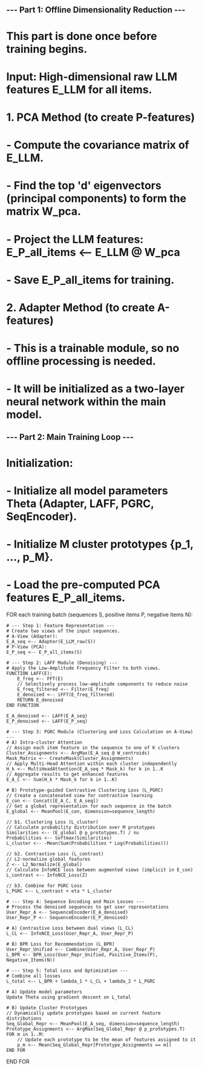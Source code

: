 ## --- Part 1: Offline Dimensionality Reduction ---

# This part is done once before training begins.
# Input: High-dimensional raw LLM features E_LLM for all items.

# 1. PCA Method (to create P-features)
#    - Compute the covariance matrix of E_LLM.
#    - Find the top 'd' eigenvectors (principal components) to form the matrix W_pca.
#    - Project the LLM features: E_P_all_items <-- E_LLM @ W_pca
#    - Save E_P_all_items for training.

# 2. Adapter Method (to create A-features)
#    - This is a trainable module, so no offline processing is needed.
#    - It will be initialized as a two-layer neural network within the main model.


## --- Part 2: Main Training Loop ---

# Initialization:
#   - Initialize all model parameters Theta (Adapter, LAFF, PGRC, SeqEncoder).
#   - Initialize M cluster prototypes {p_1, ..., p_M}.
#   - Load the pre-computed PCA features E_P_all_items.

FOR each training batch (sequences S, positive items P, negative items N):

    # --- Step 1: Feature Representation ---
    # Create two views of the input sequences.
    # A-View (Adapter):
    E_A_seq <-- Adapter(E_LLM_raw(S))
    # P-View (PCA):
    E_P_seq <-- E_P_all_items(S)

    # --- Step 2: LAFF Module (Denoising) ---
    # Apply the Low-Amplitude Frequency Filter to both views.
    FUNCTION LAFF(E):
        E_freq <-- FFT(E)
        // Selectively process low-amplitude components to reduce noise
        E_freq_filtered <-- Filter(E_freq)
        E_denoised <-- iFFT(E_freq_filtered)
        RETURN E_denoised
    END FUNCTION

    E_A_denoised <-- LAFF(E_A_seq)
    E_P_denoised <-- LAFF(E_P_seq)

    # --- Step 3: PGRC Module (Clustering and Loss Calculation on A-View) ---
    # A) Intra-cluster Attention
    // Assign each item feature in the sequence to one of K clusters
    Cluster_Assignments <-- ArgMax(E_A_seq @ W_centroids)
    Mask_Matrix <-- CreateMask(Cluster_Assignments)
    // Apply Multi-Head Attention within each cluster independently
    H_k <-- MultiHeadAttention(E_A_seq * Mask_k) for k in 1..K
    // Aggregate results to get enhanced features
    E_A_C <-- Sum(H_k * Mask_k for k in 1..K)

    # B) Prototype-guided Contrastive Clustering Loss (L_PGRC)
    // Create a concatenated view for contrastive learning
    E_con <-- Concat([E_A_C, E_A_seq])
    // Get a global representation for each sequence in the batch
    E_global <-- MeanPool(E_con, dimension=sequence_length)

    // b1. Clustering Loss (L_cluster)
    // Calculate probability distribution over M prototypes
    Similarities <-- (E_global @ p_prototypes.T) / nu
    Probabilities <-- Softmax(Similarities)
    L_cluster <-- -Mean(Sum(Probabilities * Log(Probabilities)))

    // b2. Contrastive Loss (L_contrast)
    // L2-normalize global features
    Z <-- L2_Normalize(E_global)
    // Calculate InfoNCE loss between augmented views (implicit in E_con)
    L_contrast <-- InfoNCE_Loss(Z)

    // b3. Combine for PGRC Loss
    L_PGRC <-- L_contrast + eta * L_cluster

    # --- Step 4: Sequence Encoding and Main Losses ---
    # Process the denoised sequences to get user representations
    User_Repr_A <-- SequenceEncoder(E_A_denoised)
    User_Repr_P <-- SequenceEncoder(E_P_denoised)

    # A) Contrastive Loss between dual views (L_CL)
    L_CL <-- InfoNCE_Loss(User_Repr_A, User_Repr_P)

    # B) BPR Loss for Recommendation (L_BPR)
    User_Repr_Unified <-- Combine(User_Repr_A, User_Repr_P)
    L_BPR <-- BPR_Loss(User_Repr_Unified, Positive_Items(P), Negative_Items(N))

    # --- Step 5: Total Loss and Optimization ---
    # Combine all losses
    L_total <-- L_BPR + lambda_1 * L_CL + lambda_2 * L_PGRC

    # A) Update model parameters
    Update Theta using gradient descent on L_total

    # B) Update Cluster Prototypes
    // Dynamically update prototypes based on current feature distributions
    Seq_Global_Repr <-- MeanPool(E_A_seq, dimension=sequence_length)
    Prototype_Assignments <-- ArgMax(Seq_Global_Repr @ p_prototypes.T)
    FOR m in 1..M:
        // Update each prototype to be the mean of features assigned to it
        p_m <-- Mean(Seq_Global_Repr[Prototype_Assignments == m])
    END FOR

END FOR

 